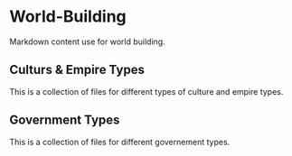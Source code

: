 # World-Building

Markdown content use for world building.

## Culturs & Empire Types
This is a collection of files for different types of culture and empire types. 

## Government Types
This is a collection of files for different governement types.


